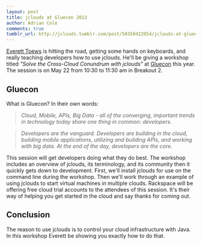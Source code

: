```yaml
---
layout: post
title: jclouds at Gluecon 2013
author: Adrian Cole
comments: true
tumblr_url: http://jclouds.tumblr.com/post/50350422954/jclouds-at-gluecon-2013
---
```


[Everett Toews](https://twitter.com/everett_toews) is hitting the road, getting some hands on keyboards, and really teaching developers how to use jclouds. He'll be giving a workshop titled *"Solve the Cross-Cloud Conundrum with jclouds"* at [Gluecon](http://www.gluecon.com/2013/) this year. The session is on May 22 from 10:30 to 11:30 am in Breakout 2.

## Gluecon

What is Gluecon? In their own words:

>*Cloud, Mobile, APIs, Big Data - all of the converging, important trends in technology today share one thing in common: developers.*

>*Developers are the vanguard. Developers are building in the cloud, building mobile applications, utilizing and building APIs, and working with big data. At the end of the day, developers are the core.*

This session will get developers doing what they do best. The workshop includes an overview of jclouds, its terminology, and its community then it quickly gets down to development. First, we'll install jclouds for use on the command line during the workshop. Then we'll work through an example of using jclouds to start virtual machines in multiple clouds. Rackspace will be offering free cloud trial accounts to the attendees of this session. It's their way of helping you get started in the cloud and say thanks for coming out.

## Conclusion

The reason to use jclouds is to control your cloud infrastructure with Java. In this workshop Everett be showing you exactly how to do that.
